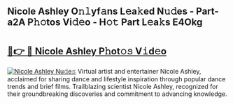 ## Nicole Ashley O𝚗𝚕yf𝚊ns L𝚎a𝚔ed N𝚞𝚍es - Part-a2A P𝚑𝚘tos Vi𝚍𝚎o - H𝚘𝚝 Part L𝚎a𝚔s E4Okg

# <h2><a href="http://kfeknt.oniu.top/?m=Nicole+Ashley">🔗👉 🔴 Nicole Ashley P𝚑ot𝚘𝚜 V𝚒d𝚎o</a></h2>

[![Nicole Ashley Nu𝚍e𝚜](https://i.imgur.com/0qMVB7G.gif)](http://kfeknt.oniu.top/?m=Nicole+Ashley)
Virtual artist and entertainer Nicole Ashley, acclaimed for sharing dance and lifestyle inspiration through popular dance trends and brief films. Trailblazing scientist Nicole Ashley, recognized for their groundbreaking discoveries and commitment to advancing knowledge.  
